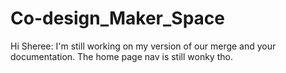 # Co-design_Maker_Space
Hi Sheree: I'm still working on my version of our merge and your documentation. The home page nav is still wonky tho. 
